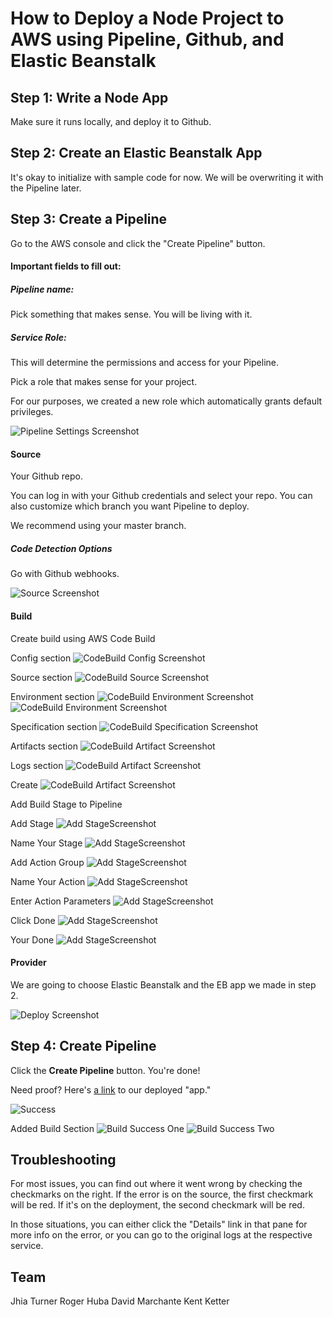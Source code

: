 # How to Deploy a Node Project to AWS using Pipeline, Github, and Elastic Beanstalk


## Step 1: Write a Node App

Make sure it runs locally, and deploy it to Github. 

## Step 2: Create an Elastic Beanstalk App

It's okay to initialize with sample code for now. We will be overwriting it with the Pipeline later. 

## Step 3: Create a Pipeline

Go to the AWS console and click the "Create Pipeline" button.  

#### Important fields to fill out:

##### Pipeline name:

Pick something that makes sense. You will be living with it.

##### Service Role:

This will determine the permissions and access for your Pipeline. 

Pick a role that makes sense for your project. 

For our purposes, we created a new role which automatically grants default privileges.

![Pipeline Settings Screenshot](./assets/Pipeline_Settings.png) 

#### Source 

Your Github repo. 

You can log in with your Github credentials and select your repo. You can also customize which branch you want 
Pipeline to deploy. 

We recommend using your master branch.

##### Code Detection Options

Go with Github webhooks. 

![Source Screenshot](assets/Add_Source.png)


#### Build

Create build using AWS Code Build

Config section
![CodeBuild Config Screenshot](assets/1-create-build-config.png)

Source section
![CodeBuild Source Screenshot](assets/2-create-build-source.png)

Environment section
![CodeBuild Environment Screenshot](assets/3a-create-build-env.png)
![CodeBuild Environment Screenshot](assets/3b-create-build-env.png)

Specification section
![CodeBuild Specification Screenshot](assets/3a-create-build-spec.png)

Artifacts section
![CodeBuild Artifact Screenshot](assets/3a-create-build-artifact.png)

Logs section
![CodeBuild Artifact Screenshot](assets/3a-create-build-logs.png)

Create
![CodeBuild Artifact Screenshot](assets/3a-create-build-create.png)

Add Build Stage to Pipeline

Add Stage
![Add StageScreenshot](assets/0-add-stage.png)

Name Your Stage
![Add StageScreenshot](assets/0a-add-stage.png)

Add Action Group
![Add StageScreenshot](assets/0b-add-action-group.png)

Name Your Action
![Add StageScreenshot](assets/0c-add-action.png)

Enter Action Parameters
![Add StageScreenshot](assets/0d-add-action.png)

Click Done
![Add StageScreenshot](assets/0e-add-action.png)

Your Done
![Add StageScreenshot](assets/0f-add-action.png)

#### Provider

We are going to choose Elastic Beanstalk and the EB app we made in step 2.

![Deploy Screenshot](assets/Deploy.png) 

## Step 4: Create Pipeline

Click the **Create Pipeline** button. You're done!

Need proof? Here's [a link](http://mainnodepipeline-env.ptrkp2rcp6.us-west-2.elasticbeanstalk.com/) to our deployed "app."



![Success](./assets/Success.png)

Added Build Section
![Build Success One](./assets/build-success-1.png)
![Build Success Two](./assets/build-success-2.png)

## Troubleshooting

For most issues, you can find out where it went wrong by checking the checkmarks on the right. If the error is on the
 source, the first checkmark will be red. If it's on the deployment, the second checkmark will be red. 
 
 In those situations, you can either click the "Details" link in that pane for more info on the error, or you can go 
 to the original logs at the respective service. 
 
 ## Team
 Jhia Turner
 Roger Huba
 David Marchante
 Kent Ketter



 



















